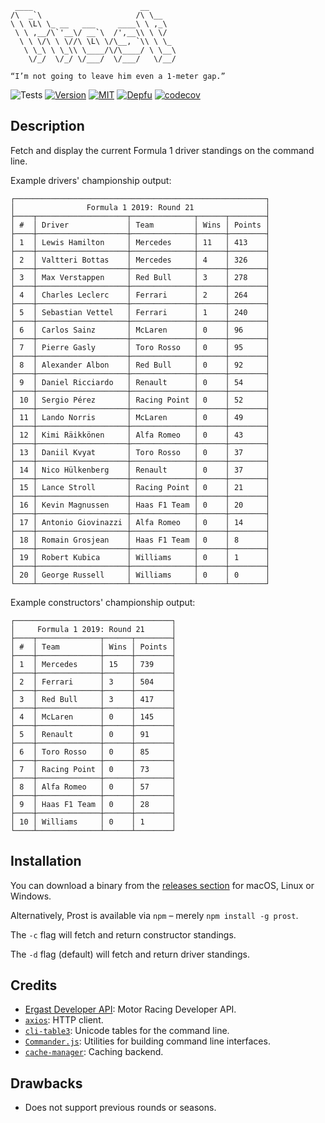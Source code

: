 ```
 ____                        __
/\  _`\                     /\ \__
\ \ \L\ \_ __   ___     ____\ \ ,_\
 \ \ ,__/\`'__\/ __`\  /',__\\ \ \/
  \ \ \/\ \ \//\ \L\ \/\__, `\\ \ \_
   \ \_\ \ \_\\ \____/\/\____/ \ \__\
    \/_/  \/_/ \/___/  \/___/   \/__/

“I’m not going to leave him even a 1-meter gap.”
```

![Tests](https://github.com/jameswillock/prost/workflows/Tests/badge.svg) [![Version](https://img.shields.io/npm/v/prost.svg)](https://www.npmjs.com/package/prost) [![MIT](https://img.shields.io/github/license/jameswillock/prost.svg)](https://github.com/jameswillock/prost/blob/master/LICENSE) [![Depfu](https://badges.depfu.com/badges/b497d8be1cc358217997d2a3624ba0ae/overview.svg)](https://depfu.com/github/jameswillock/prost?project_id=7502) [![codecov](https://codecov.io/gh/jameswillock/prost/branch/master/graph/badge.svg)](https://codecov.io/gh/jameswillock/prost)

## Description

Fetch and display the current Formula 1 driver standings on the command line.

Example drivers' championship output:

```
┌────────────────────────────────────────────────────────┐
│                Formula 1 2019: Round 21                │
├────┬────────────────────┬──────────────┬──────┬────────┤
│ #  │ Driver             │ Team         │ Wins │ Points │
├────┼────────────────────┼──────────────┼──────┼────────┤
│ 1  │ Lewis Hamilton     │ Mercedes     │ 11   │ 413    │
├────┼────────────────────┼──────────────┼──────┼────────┤
│ 2  │ Valtteri Bottas    │ Mercedes     │ 4    │ 326    │
├────┼────────────────────┼──────────────┼──────┼────────┤
│ 3  │ Max Verstappen     │ Red Bull     │ 3    │ 278    │
├────┼────────────────────┼──────────────┼──────┼────────┤
│ 4  │ Charles Leclerc    │ Ferrari      │ 2    │ 264    │
├────┼────────────────────┼──────────────┼──────┼────────┤
│ 5  │ Sebastian Vettel   │ Ferrari      │ 1    │ 240    │
├────┼────────────────────┼──────────────┼──────┼────────┤
│ 6  │ Carlos Sainz       │ McLaren      │ 0    │ 96     │
├────┼────────────────────┼──────────────┼──────┼────────┤
│ 7  │ Pierre Gasly       │ Toro Rosso   │ 0    │ 95     │
├────┼────────────────────┼──────────────┼──────┼────────┤
│ 8  │ Alexander Albon    │ Red Bull     │ 0    │ 92     │
├────┼────────────────────┼──────────────┼──────┼────────┤
│ 9  │ Daniel Ricciardo   │ Renault      │ 0    │ 54     │
├────┼────────────────────┼──────────────┼──────┼────────┤
│ 10 │ Sergio Pérez       │ Racing Point │ 0    │ 52     │
├────┼────────────────────┼──────────────┼──────┼────────┤
│ 11 │ Lando Norris       │ McLaren      │ 0    │ 49     │
├────┼────────────────────┼──────────────┼──────┼────────┤
│ 12 │ Kimi Räikkönen     │ Alfa Romeo   │ 0    │ 43     │
├────┼────────────────────┼──────────────┼──────┼────────┤
│ 13 │ Daniil Kvyat       │ Toro Rosso   │ 0    │ 37     │
├────┼────────────────────┼──────────────┼──────┼────────┤
│ 14 │ Nico Hülkenberg    │ Renault      │ 0    │ 37     │
├────┼────────────────────┼──────────────┼──────┼────────┤
│ 15 │ Lance Stroll       │ Racing Point │ 0    │ 21     │
├────┼────────────────────┼──────────────┼──────┼────────┤
│ 16 │ Kevin Magnussen    │ Haas F1 Team │ 0    │ 20     │
├────┼────────────────────┼──────────────┼──────┼────────┤
│ 17 │ Antonio Giovinazzi │ Alfa Romeo   │ 0    │ 14     │
├────┼────────────────────┼──────────────┼──────┼────────┤
│ 18 │ Romain Grosjean    │ Haas F1 Team │ 0    │ 8      │
├────┼────────────────────┼──────────────┼──────┼────────┤
│ 19 │ Robert Kubica      │ Williams     │ 0    │ 1      │
├────┼────────────────────┼──────────────┼──────┼────────┤
│ 20 │ George Russell     │ Williams     │ 0    │ 0      │
└────┴────────────────────┴──────────────┴──────┴────────┘
```

Example constructors' championship output:

```
┌───────────────────────────────────┐
│     Formula 1 2019: Round 21      │
├────┬──────────────┬──────┬────────┤
│ #  │ Team         │ Wins │ Points │
├────┼──────────────┼──────┼────────┤
│ 1  │ Mercedes     │ 15   │ 739    │
├────┼──────────────┼──────┼────────┤
│ 2  │ Ferrari      │ 3    │ 504    │
├────┼──────────────┼──────┼────────┤
│ 3  │ Red Bull     │ 3    │ 417    │
├────┼──────────────┼──────┼────────┤
│ 4  │ McLaren      │ 0    │ 145    │
├────┼──────────────┼──────┼────────┤
│ 5  │ Renault      │ 0    │ 91     │
├────┼──────────────┼──────┼────────┤
│ 6  │ Toro Rosso   │ 0    │ 85     │
├────┼──────────────┼──────┼────────┤
│ 7  │ Racing Point │ 0    │ 73     │
├────┼──────────────┼──────┼────────┤
│ 8  │ Alfa Romeo   │ 0    │ 57     │
├────┼──────────────┼──────┼────────┤
│ 9  │ Haas F1 Team │ 0    │ 28     │
├────┼──────────────┼──────┼────────┤
│ 10 │ Williams     │ 0    │ 1      │
└────┴──────────────┴──────┴────────┘
```

## Installation

You can download a binary from the [releases section](https://github.com/jameswillock/prost/releases) for macOS, Linux or Windows.

Alternatively, Prost is available via `npm` – merely `npm install -g prost`.

The `-c` flag will fetch and return constructor standings.

The `-d` flag (default) will fetch and return driver standings.

## Credits

- [Ergast Developer API](https://ergast.com/mrd/): Motor Racing Developer API.
- [`axios`](https://github.com/axios/axios): HTTP client.
- [`cli-table3`](https://github.com/cli-table/cli-table3): Unicode tables for the command line.
- [`Commander.js`](https://github.com/tj/commander.js): Utilities for building command line interfaces.
- [`cache-manager`](https://github.com/BryanDonovan/node-cache-manager): Caching backend.

## Drawbacks

- Does not support previous rounds or seasons.
